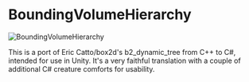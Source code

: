 # BoundingVolumeHierarchy

![BoundingVolumeHierarchy](https://i.imgur.com/y53Hc8h.png)

This is a port of Eric Catto/box2d's b2_dynamic_tree from C++ to C#, intended for use in Unity. It's a very faithful translation with a couple of additional C# creature comforts for usability.
